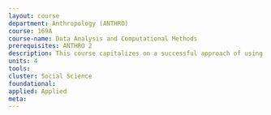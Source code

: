 ```yaml
---
layout: course 
department: Anthropology (ANTHRO)
course: 169A
course-name: Data Analysis and Computational Methods
prerequisites: ANTHRO 2
description: This course capitalizes on a successful approach of using definitional formulas to emphasize concepts of statistics, rather than rote memorization in both qualitative and quantitative anthropology. This conceptual approach constantly reminds the students of the logic behind what they are learning. Procedures are taught verbally, numerically, and visually, to reach students with different learning styles.
units: 4
tools: 
cluster: Social Science
foundational: 
applied: Applied
meta: 
---
```


